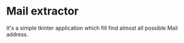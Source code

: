 # Mail extractor
 It's a simple tkinter application which fill find almost all possible Mail address.
